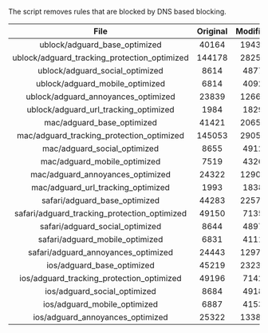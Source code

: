 The script removes rules that are blocked by DNS based blocking.


| File | Original | Modified |
|:----:|:-----:|:-----:|
| ublock/adguard_base_optimized | 40164 | 19435 |
| ublock/adguard_tracking_protection_optimized | 144178 | 28256 |
| ublock/adguard_social_optimized | 8614 | 4877 |
| ublock/adguard_mobile_optimized | 6814 | 4092 |
| ublock/adguard_annoyances_optimized | 23839 | 12661 |
| ublock/adguard_url_tracking_optimized | 1984 | 1829 |
| mac/adguard_base_optimized | 41421 | 20652 |
| mac/adguard_tracking_protection_optimized | 145053 | 29051 |
| mac/adguard_social_optimized | 8655 | 4912 |
| mac/adguard_mobile_optimized | 7519 | 4326 |
| mac/adguard_annoyances_optimized | 24322 | 12907 |
| mac/adguard_url_tracking_optimized | 1993 | 1838 |
| safari/adguard_base_optimized | 44283 | 22579 |
| safari/adguard_tracking_protection_optimized | 49150 | 7135 |
| safari/adguard_social_optimized | 8644 | 4897 |
| safari/adguard_mobile_optimized | 6831 | 4111 |
| safari/adguard_annoyances_optimized | 24443 | 12977 |
| ios/adguard_base_optimized | 45219 | 23238 |
| ios/adguard_tracking_protection_optimized | 49196 | 7142 |
| ios/adguard_social_optimized | 8684 | 4918 |
| ios/adguard_mobile_optimized | 6887 | 4153 |
| ios/adguard_annoyances_optimized | 25322 | 13380 |